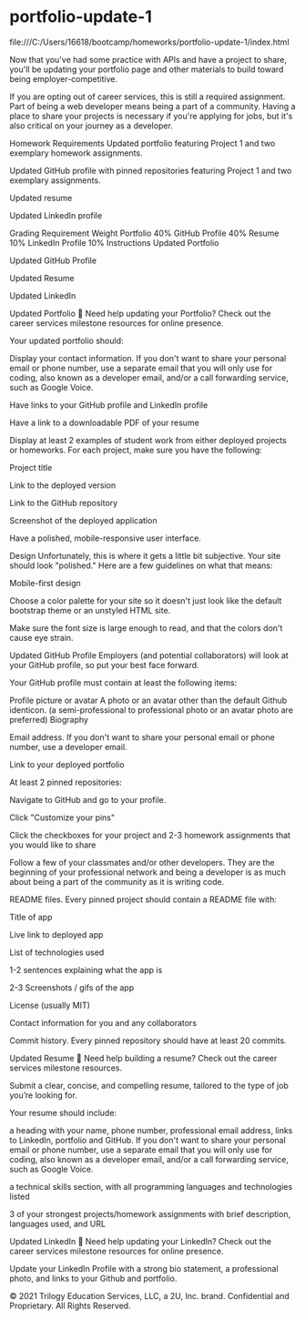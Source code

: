 # portfolio-update-1

file:///C:/Users/16618/bootcamp/homeworks/portfolio-update-1/index.html

Now that you've had some practice with APIs and have a project to share, you'll be updating your portfolio page and other materials to build toward being employer-competitive.

If you are opting out of career services, this is still a required assignment. Part of being a web developer means being a part of a community. Having a place to share your projects is necessary if you're applying for jobs, but it's also critical on your journey as a developer.

Homework Requirements
Updated portfolio featuring Project 1 and two exemplary homework assignments.

Updated GitHub profile with pinned repositories featuring Project 1 and two exemplary assignments.

Updated resume

Updated LinkedIn profile

Grading
Requirement	Weight
Portfolio	40%
GitHub Profile	40%
Resume	10%
LinkedIn Profile	10%
Instructions
Updated Portfolio

Updated GitHub Profile

Updated Resume

Updated LinkedIn

Updated Portfolio
💁 Need help updating your Portfolio? Check out the career services milestone resources for online presence.

Your updated portfolio should:

Display your contact information. If you don't want to share your personal email or phone number, use a separate email that you will only use for coding, also known as a developer email, and/or a call forwarding service, such as Google Voice.

Have links to your GitHub profile and LinkedIn profile

Have a link to a downloadable PDF of your resume

Display at least 2 examples of student work from either deployed projects or homeworks. For each project, make sure you have the following:

Project title

Link to the deployed version

Link to the GitHub repository

Screenshot of the deployed application

Have a polished, mobile-responsive user interface.

Design
Unfortunately, this is where it gets a little bit subjective. Your site should look "polished." Here are a few guidelines on what that means:

Mobile-first design

Choose a color palette for your site so it doesn't just look like the default bootstrap theme or an unstyled HTML site.

Make sure the font size is large enough to read, and that the colors don't cause eye strain.

Updated GitHub Profile
Employers (and potential collaborators) will look at your GitHub profile, so put your best face forward.

Your GitHub profile must contain at least the following items:

Profile picture or avatar
A photo or an avatar other than the default Github identicon. (a semi-professional to professional photo or an avatar photo are preferred)
Biography

Email address. If you don't want to share your personal email or phone number, use a developer email.

Link to your deployed portfolio

At least 2 pinned repositories:

Navigate to GitHub and go to your profile.

Click "Customize your pins"

Click the checkboxes for your project and 2-3 homework assignments that you would like to share

Follow a few of your classmates and/or other developers. They are the beginning of your professional network and being a developer is as much about being a part of the community as it is writing code.

README files. Every pinned project should contain a README file with:

Title of app

Live link to deployed app

List of technologies used

1-2 sentences explaining what the app is

2-3 Screenshots / gifs of the app

License (usually MIT)

Contact information for you and any collaborators

Commit history. Every pinned repository should have at least 20 commits.

Updated Resume
💁 Need help building a resume? Check out the career services milestone resources.

Submit a clear, concise, and compelling resume, tailored to the type of job you’re looking for.

Your resume should include:

a heading with your name, phone number, professional email address, links to LinkedIn, portfolio and GitHub. If you don't want to share your personal email or phone number, use a separate email that you will only use for coding, also known as a developer email, and/or a call forwarding service, such as Google Voice.

a technical skills section, with all programming languages and technologies listed

3 of your strongest projects/homework assignments with brief description, languages used, and URL

Updated LinkedIn
💁 Need help updating your LinkedIn? Check out the career services milestone resources for online presence.

Update your LinkedIn Profile with a strong bio statement, a professional photo, and links to your Github and portfolio.

© 2021 Trilogy Education Services, LLC, a 2U, Inc. brand. Confidential and Proprietary. All Rights Reserved.